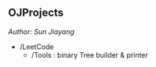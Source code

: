 OJProjects
--------------------------
*Author: Sun Jiayang*  

- /LeetCode  
    - /Tools : binary Tree builder & printer


